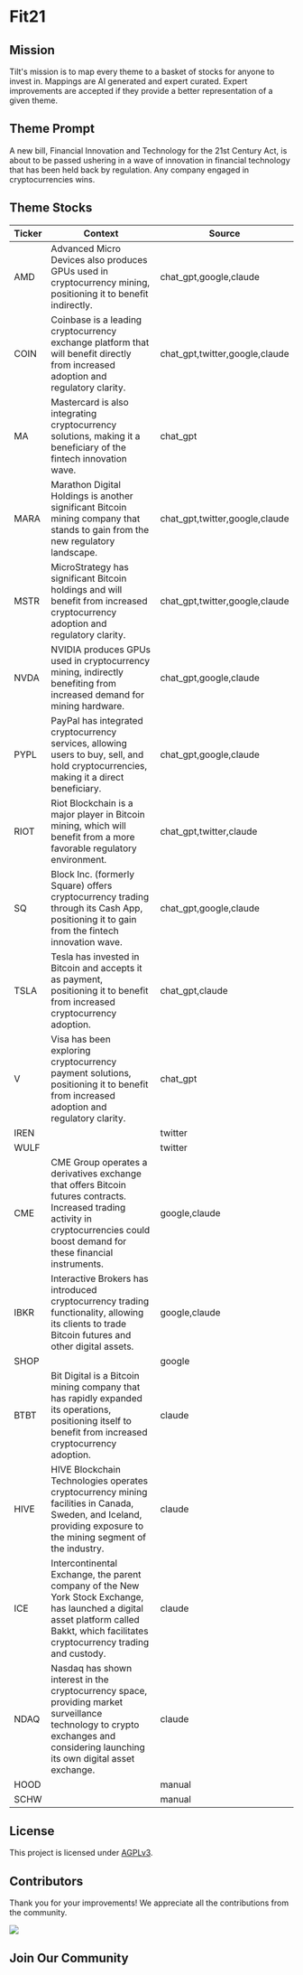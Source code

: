 <!--[[[cog
import cog
import json
with open('config.json') as file:
  config = json.load(file)
  cog.outl(f"# {config['name'].title()}")
]]]-->
# Fit21
<!--//[[[end]]]-->

## Mission

Tilt's mission is to map every theme to a basket of stocks for anyone to invest in. Mappings are AI generated and expert curated.
Expert improvements are accepted if they provide a better representation of a given theme.

## Theme Prompt
<!--[[[cog
import cog
import json
with open('config.json') as file:
  config = json.load(file)
  cog.outl(config['prompt'])
]]]-->
A new bill, Financial Innovation and Technology for the 21st Century Act, is about to be passed ushering in a wave of innovation in financial technology that has been held back by regulation. Any company engaged in cryptocurrencies wins.
<!--[[[end]]]-->

## Theme Stocks

<!--[[[cog
import cog
import csv
import json

with open('context.json') as file:
  contexts = json.load(file)

def _get_context_str_for_ticker(ticker):
  try:
    context = contexts[ticker]
    context_str = context['chat_gpt'] or context['claude'] or ""
  except KeyError:
    context_str = ""

  return context_str

cog.outl("| Ticker  | Context | Source |")
cog.outl("| ------- | ---- | ---- |")

with open('theme.csv') as file:
  reader = csv.reader(file)
  next(reader) # skip the header
  for row in reader:
    context_str = _get_context_str_for_ticker(row[0])
    cog.outl(f"| {row[0]} | {context_str} | {row[1]} |")
]]]-->
| Ticker  | Context | Source |
| ------- | ---- | ---- |
| AMD | Advanced Micro Devices also produces GPUs used in cryptocurrency mining, positioning it to benefit indirectly. | chat_gpt,google,claude |
| COIN | Coinbase is a leading cryptocurrency exchange platform that will benefit directly from increased adoption and regulatory clarity. | chat_gpt,twitter,google,claude |
| MA | Mastercard is also integrating cryptocurrency solutions, making it a beneficiary of the fintech innovation wave. | chat_gpt |
| MARA | Marathon Digital Holdings is another significant Bitcoin mining company that stands to gain from the new regulatory landscape. | chat_gpt,twitter,google,claude |
| MSTR | MicroStrategy has significant Bitcoin holdings and will benefit from increased cryptocurrency adoption and regulatory clarity. | chat_gpt,twitter,google,claude |
| NVDA | NVIDIA produces GPUs used in cryptocurrency mining, indirectly benefiting from increased demand for mining hardware. | chat_gpt,google,claude |
| PYPL | PayPal has integrated cryptocurrency services, allowing users to buy, sell, and hold cryptocurrencies, making it a direct beneficiary. | chat_gpt,google,claude |
| RIOT | Riot Blockchain is a major player in Bitcoin mining, which will benefit from a more favorable regulatory environment. | chat_gpt,twitter,claude |
| SQ | Block Inc. (formerly Square) offers cryptocurrency trading through its Cash App, positioning it to gain from the fintech innovation wave. | chat_gpt,google,claude |
| TSLA | Tesla has invested in Bitcoin and accepts it as payment, positioning it to benefit from increased cryptocurrency adoption. | chat_gpt,claude |
| V | Visa has been exploring cryptocurrency payment solutions, positioning it to benefit from increased adoption and regulatory clarity. | chat_gpt |
| IREN |  | twitter |
| WULF |  | twitter |
| CME | CME Group operates a derivatives exchange that offers Bitcoin futures contracts. Increased trading activity in cryptocurrencies could boost demand for these financial instruments. | google,claude |
| IBKR | Interactive Brokers has introduced cryptocurrency trading functionality, allowing its clients to trade Bitcoin futures and other digital assets. | google,claude |
| SHOP |  | google |
| BTBT | Bit Digital is a Bitcoin mining company that has rapidly expanded its operations, positioning itself to benefit from increased cryptocurrency adoption. | claude |
| HIVE | HIVE Blockchain Technologies operates cryptocurrency mining facilities in Canada, Sweden, and Iceland, providing exposure to the mining segment of the industry. | claude |
| ICE | Intercontinental Exchange, the parent company of the New York Stock Exchange, has launched a digital asset platform called Bakkt, which facilitates cryptocurrency trading and custody. | claude |
| NDAQ | Nasdaq has shown interest in the cryptocurrency space, providing market surveillance technology to crypto exchanges and considering launching its own digital asset exchange. | claude |
| HOOD |  | manual |
| SCHW |  | manual |
<!--[[[end]]]-->

## License

<p>
This project is licensed under <a href="./LICENSE">AGPLv3</a>.
</p>


## Contributors

Thank you for your improvements! We appreciate all the contributions from the community.

<!--[[[cog
import cog
import json
with open('config.json') as file:
  config = json.load(file)
  repo = config['github_repo'].lower()
  cog.outl(f'<a href="https://github.com/gettilt/{repo}/graphs/contributors">')
  cog.outl(f'  <img src="https://contrib.rocks/image?repo=gettilt/{repo}" />')
  cog.outl('</a>')
]]]-->
<a href="https://github.com/gettilt/fit21/graphs/contributors">
  <img src="https://contrib.rocks/image?repo=gettilt/fit21" />
</a>
<!--[[[end]]]-->

## Join Our Community

<a href="https://discord.gg/4vYMhRpaMY" target="_blank">
<img src="https://discord.com/api/guilds/1179775688421683220/widget.png?style=banner3" alt="">
</a>

